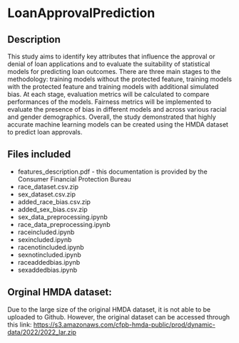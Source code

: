 # LoanApprovalPrediction

## Description
This study aims to identify key attributes that influence the approval or denial of loan applications and to evaluate the suitability of statistical models for predicting loan outcomes. There are three main stages to the methodology: training models without the protected feature, training models with the protected feature and training models with additional simulated bias. At each stage, evaluation metrics will be calculated to compare performances of the models. Fairness metrics will be implemented to evaluate the presence of bias in different models and across various racial and gender demographics. Overall, the study demonstrated that highly accurate machine learning models can be created using the HMDA dataset to predict loan approvals.

## Files included
  * features_description.pdf -  this documentation is provided by the Consumer Financial Protection Bureau
  * race_dataset.csv.zip
  * sex_dataset.csv.zip
  * added_race_bias.csv.zip
  * added_sex_bias.csv.zip
  * sex_data_preprocessing.ipynb
  * race_data_preprocessing.ipynb
  * raceincluded.ipynb
  * sexincluded.ipynb
  * racenotincluded.ipynb
  * sexnotincluded.ipynb
  * raceaddedbias.ipynb
  * sexaddedbias.ipynb

## Orginal HMDA dataset:
Due to the large size of the original HMDA dataset, it is not able to be uploaded to Github. However, the original dataset can be accessed through this link: 
https://s3.amazonaws.com/cfpb-hmda-public/prod/dynamic-data/2022/2022_lar.zip

